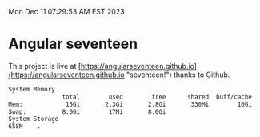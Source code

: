 Mon Dec 11 07:29:53 AM EST 2023

# Angular seventeen


This project is live at [https://angularseventeen.github.io](https://angularseventeen.github.io "seventeen!") thanks to Github.

```bash
System Memory
               total        used        free      shared  buff/cache   available
Mem:            15Gi       2.3Gi       2.8Gi       330Mi        10Gi        12Gi
Swap:          8.0Gi        17Mi       8.0Gi
System Storage
658M	.
